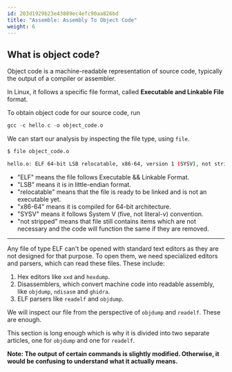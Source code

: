 ```yaml
---
id: 203d1929b23e43889ec4efc90aa826bd
title: "Assemble: Assembly To Object Code"
weight: 6
---
```


## What is object code?

Object code is a machine-readable representation of source code, typically the output of a compiler or assembler.

In Linux, it follows a specific file format, called **Executable and Linkable File** format.

To obtain object code for our source code, run

```c
gcc -c hello.c -o object_code.o
```

We can start our analysis by inspecting the file type, using `file`.

```bash
$ file object_code.o

hello.o: ELF 64-bit LSB relocatable, x86-64, version 1 (SYSV), not stripped
```

* "ELF" means the file follows Executable && Linkable Format.
* "LSB" means it is in little-endian format.
* "relocatable" means that the file is ready to be linked and is not an executable yet.
* "x86-64" means it is compiled for 64-bit architecture.
* "SYSV" means it follows System V (five, not literal-v) convention.
* "not stripped" means that file still contains items which are not necessary and the code will function the same if they are removed.

***

Any file of type ELF can't be opened with standard text editors as they are not designed for that purpose. To open them, we need specialized editors and parsers, which can read these files. These include:

1. Hex editors like `xxd` and `hexdump`.
2. Disassemblers, which convert machine code into readable assembly, like `objdump`, `ndisasm` and `ghidra`.
3. ELF parsers like `readelf` and `objdump`.

We will inspect our file from the perspective of `objdump` and `readelf`. These are enough.

This section is long enough which is why it is divided into two separate articles, one for `objdump` and one for `readelf`.

**Note: The output of certain commands is slightly modified. Otherwise, it would be confusing to understand what it actually means.**